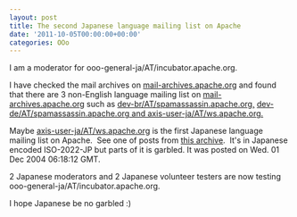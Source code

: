```yaml
---
layout: post
title: The second Japanese language mailing list on Apache
date: '2011-10-05T00:00:00+00:00'
categories: OOo
---
```

<p>I am a moderator for ooo-general-ja/AT/incubator.apache.org.</p> 
  <p>I have checked the mail archives on <a href="http://mail-archives.apache.org">mail-archives.apache.org</a> and found that there are 3 non-English language mailing list on <a href="http://mail-archives.apache.org">mail-archives.apache.org</a> such as <a href="http://spamassassin.apache.org">dev-br/AT/spamassassin.apache.org,</a> <a href="http://spamassassin.apache.org">dev-de/AT/spamassassin.apache.org and axis-user-ja/AT/ws.apache.org.</a></p> 
  <p>Maybe <a href="mailto:axis-user-ja/AT/ws.apache.org">axis-user-ja/AT/ws.apache.org</a> is the first Japanese language mailing list on Apache.&nbsp; See one of posts from <a href="http://mail-archives.apache.org/mod_mbox/ws-axis-user-ja/200412.mbox/date" title="Japanese post">this archive</a>.&nbsp; It's in Japanese encoded ISO-2022-JP but parts of it is garbled. It was posted on Wed. 01 Dec 2004 06:18:12 GMT.</p> 
  <p> 2 Japanese moderators and 2 Japanese volunteer testers are now testing ooo-general-ja/AT/incubator.apache.org.</p> 
  <p>I hope Japanese be no garbled :)</p> 
  <p> </p> 
  <p> </p> 
  <p> </p>
